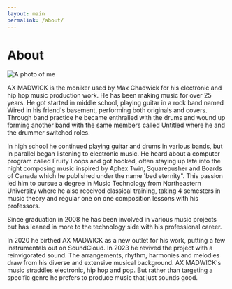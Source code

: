 ```yaml
---
layout: main
permalink: /about/
---
```


# About

<img src="{{site.url}}/images/me@300x300.jpg" alt="A photo of me">

AX MADWICK is the moniker used by Max Chadwick for his electronic and hip hop music production work. He has been making music for over 25 years. He got started in middle school, playing guitar in a rock band named Wired in his friend's basement, performing both originals and covers. Through band practice he became enthralled with the drums and wound up forming another band with the same members called Untitled where he and the drummer switched roles.

In high school he continued playing guitar and drums in various bands, but in parallel began listening to electronic music. He heard about a computer program called Fruity Loops and got hooked, often staying up late into the night composing music inspired by Aphex Twin, Squarepusher and Boards of Canada which he published under the name 'bed eternity". This passion led him to pursue a degree in Music Technology from Northeastern University where he also received classical training, taking 4 semesters in music theory and regular one on one composition lessons with his professors.

Since graduation in 2008 he has been involved in various music projects but has leaned in more to the technology side with his professional career.

In 2020 he birthed AX MADWICK as a new outlet for his work, putting a few instrumentals out on SoundCloud. In 2023 he revived the project with a reinvigorated sound. The arrangements, rhythm, harmonies and melodies draw from his diverse and extensive musical background. AX MADWICK's music straddles electronic, hip hop and pop. But rather than targeting a specific genre he prefers to produce music that just sounds good.



